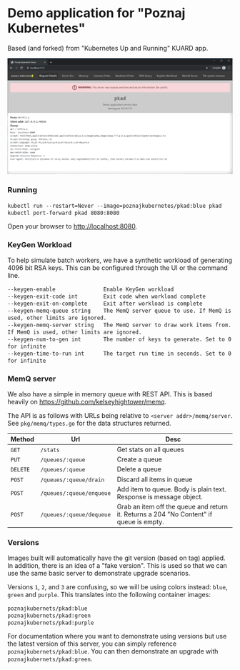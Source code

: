 # Demo application for "Poznaj Kubernetes"
Based (and forked) from "Kubernetes Up and Running" KUARD app.

![screenshot](docs/images/pkad.png)

### Running

```
kubectl run --restart=Never --image=poznajkubernetes/pkad:blue pkad
kubectl port-forward pkad 8080:8080
```

Open your browser to [http://localhost:8080](http://localhost:8080).


### KeyGen Workload

To help simulate batch workers, we have a synthetic workload of generating 4096 bit RSA keys.  This can be configured through the UI or the command line.

```
--keygen-enable               Enable KeyGen workload
--keygen-exit-code int        Exit code when workload complete
--keygen-exit-on-complete     Exit after workload is complete
--keygen-memq-queue string    The MemQ server queue to use. If MemQ is used, other limits are ignored.
--keygen-memq-server string   The MemQ server to draw work items from.  If MemQ is used, other limits are ignored.
--keygen-num-to-gen int       The number of keys to generate. Set to 0 for infinite
--keygen-time-to-run int      The target run time in seconds. Set to 0 for infinite
```

### MemQ server

We also have a simple in memory queue with REST API.  This is based heavily on https://github.com/kelseyhightower/memq.

The API is as follows with URLs being relative to `<server addr>/memq/server`.  See `pkg/memq/types.go` for the data structures returned.

| Method | Url | Desc
| --- | --- | ---
| `GET` | `/stats` | Get stats on all queues
| `PUT` | `/queues/:queue` | Create a queue
| `DELETE` | `/queues/:queue` | Delete a queue
| `POST` | `/queues/:queue/drain` | Discard all items in queue
| `POST` | `/queues/:queue/enqueue` | Add item to queue.  Body is plain text. Response is message object.
| `POST` | `/queues/:queue/dequeue` | Grab an item off the queue and return it. Returns a 204 "No Content" if queue is empty.

### Versions

Images built will automatically have the git version (based on tag) applied.  In addition, there is an idea of a "fake version".  This is used so that we can use the same basic server to demonstrate upgrade scenarios.

Versions `1`, `2`, and `3` are confusing, so we will be using colors instead: `blue`, `green` and `purple`. This translates into the following container images:

```
poznajkubernets/pkad:blue
poznajkubernets/pkad:green
poznajkubernets/pkad:purple
```

For documentation where you want to demonstrate using versions but use the latest version of this server, you can simply reference `poznajkubernets/pkad:blue`.  You can then demonstrate an upgrade with `poznajkubernets/pkad:green`.